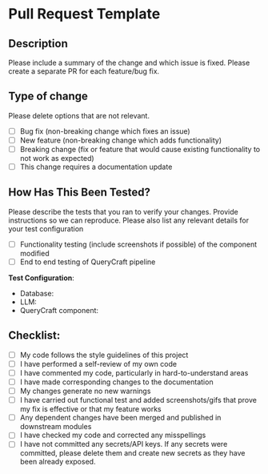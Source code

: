 # Pull Request Template

## Description

Please include a summary of the change and which issue is fixed. Please create a separate PR for each feature/bug fix.

## Type of change

Please delete options that are not relevant.

- [ ] Bug fix (non-breaking change which fixes an issue)
- [ ] New feature (non-breaking change which adds functionality)
- [ ] Breaking change (fix or feature that would cause existing functionality to not work as expected)
- [ ] This change requires a documentation update

## How Has This Been Tested?

Please describe the tests that you ran to verify your changes. Provide instructions so we can reproduce. Please also list any relevant details for your test configuration

- [ ] Functionality testing (include screenshots if possible) of the component modified
- [ ] End to end testing of QueryCraft pipeline

**Test Configuration**:
* Database:
* LLM:
* QueryCraft component:

## Checklist:

- [ ] My code follows the style guidelines of this project
- [ ] I have performed a self-review of my own code
- [ ] I have commented my code, particularly in hard-to-understand areas
- [ ] I have made corresponding changes to the documentation
- [ ] My changes generate no new warnings
- [ ] I have carried out functional test and added screenshots/gifs that prove my fix is effective or that my feature works
- [ ] Any dependent changes have been merged and published in downstream modules
- [ ] I have checked my code and corrected any misspellings
- [ ] I have not committed any secrets/API keys. If any secrets were committed, please delete them and create new secrets as they have been already exposed.
